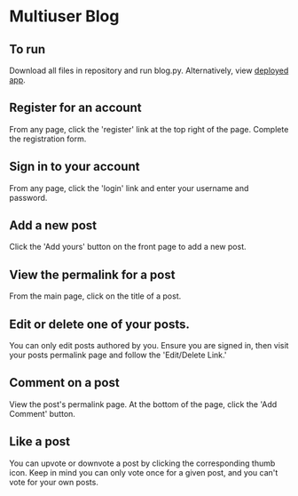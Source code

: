 # Multiuser Blog

## To run
Download all files in repository and run blog.py.  Alternatively, view [deployed app](https://multiuserblog-146317.appspot.com/register).

## Register for an account
From any page, click the 'register' link at the top right of the page.
Complete the registration form.

## Sign in to your account
From any page, click the 'login' link and enter your username and password.

## Add a new post
Click the 'Add yours' button on the front page to add a new post.

## View the permalink for a post
From the main page, click on the title of a post.

## Edit or delete one of your posts.
You can only edit posts authored by you.  Ensure you are signed in, then visit your posts permalink page and follow the 'Edit/Delete Link.'

## Comment on a post
View the post's permalink page.  At the bottom of the page, click the 'Add Comment' button.

## Like a post
You can upvote or downvote a post by clicking the corresponding thumb icon.  Keep in mind you can only vote once for a given post,
and you can't vote for your own posts.
